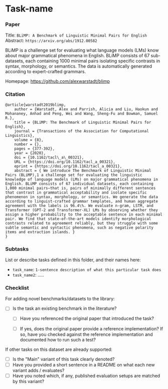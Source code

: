 # Task-name

### Paper

Title: `BLiMP: A Benchmark of Linguistic Minimal Pairs for English`
Abstract: `https://arxiv.org/abs/1912.00582`

BLiMP is a challenge set for evaluating what language models (LMs) know about
major grammatical phenomena in English. BLiMP consists of 67 sub-datasets, each
containing 1000 minimal pairs isolating specific contrasts in syntax, morphology,
or semantics. The data is automatically generated according to expert-crafted
grammars.

Homepage: https://github.com/alexwarstadt/blimp


### Citation

```
@article{warstadt2019blimp,
    author = {Warstadt, Alex and Parrish, Alicia and Liu, Haokun and Mohananey, Anhad and Peng, Wei and Wang, Sheng-Fu and Bowman, Samuel R.},
    title = {BLiMP: The Benchmark of Linguistic Minimal Pairs for English},
    journal = {Transactions of the Association for Computational Linguistics},
    volume = {8},
    number = {},
    pages = {377-392},
    year = {2020},
    doi = {10.1162/tacl\_a\_00321},
    URL = {https://doi.org/10.1162/tacl_a_00321},
    eprint = {https://doi.org/10.1162/tacl_a_00321},
    abstract = { We introduce The Benchmark of Linguistic Minimal Pairs (BLiMP),1 a challenge set for evaluating the linguistic knowledge of language models (LMs) on major grammatical phenomena in English. BLiMP consists of 67 individual datasets, each containing 1,000 minimal pairs—that is, pairs of minimally different sentences that contrast in grammatical acceptability and isolate specific phenomenon in syntax, morphology, or semantics. We generate the data according to linguist-crafted grammar templates, and human aggregate agreement with the labels is 96.4\%. We evaluate n-gram, LSTM, and Transformer (GPT-2 and Transformer-XL) LMs by observing whether they assign a higher probability to the acceptable sentence in each minimal pair. We find that state-of-the-art models identify morphological contrasts related to agreement reliably, but they struggle with some subtle semantic and syntactic phenomena, such as negative polarity items and extraction islands. }
}
```

### Subtasks

List or describe tasks defined in this folder, and their names here:
* `task_name`: `1-sentence description of what this particular task does`
* `task_name2`: .....

### Checklist

For adding novel benchmarks/datasets to the library:
* [ ] Is the task an existing benchmark in the literature?
  * [ ] Have you referenced the original paper that introduced the task?
  * [ ] If yes, does the original paper provide a reference implementation? If so, have you checked against the reference implementation and documented how to run such a test?


If other tasks on this dataset are already supported:
* [ ] Is the "Main" variant of this task clearly denoted?
* [ ] Have you provided a short sentence in a README on what each new variant adds / evaluates?
* [ ] Have you noted which, if any, published evaluation setups are matched by this variant?
